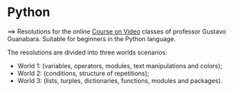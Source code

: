 # Python

==> Resolutions for the online [Course on Video](https://www.youtube.com/channel/UCrWvhVmt0Qac3HgsjQK62FQ) classes of professor Gustavo Guanabara. Suitable for beginners in the Python language.

The resolutions are divided into three worlds scenarios:
* World 1: (variables, operators, modules, text manipulations and colors);
* World 2: (conditions, structure of repetitions);
* World 3: (lists, turples, dictionaries, functions, modules and packages).
